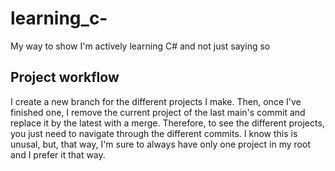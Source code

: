 # learning_c-
My way to show I'm actively learning C# and not just saying so

## Project workflow
I create a new branch for the different projects I make. Then, once I've finished one, I remove the current project
of the last main's commit and replace it by the latest with a merge. Therefore, to see the different projects,
you just need to navigate through the different commits. I know this is unusal, but, that way, I'm sure to always
have only one project in my root and I prefer it that way.
